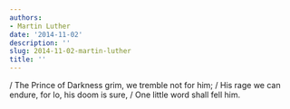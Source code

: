```yaml
---
authors:
- Martin Luther
date: '2014-11-02'
description: ''
slug: 2014-11-02-martin-luther
title: ''
---
```

/ The Prince of Darkness grim, we tremble not for him; / His rage we can endure, for lo, his doom is sure, / One little word shall fell him.



